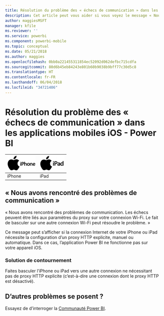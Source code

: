 ```yaml
---
title: Résolution du problème des « échecs de communication » dans les applications mobiles iOS - Power BI
description: Cet article peut vous aider si vous voyez le message « Nous avons rencontré des problèmes de communication. Les échecs peuvent être liés aux paramètres du proxy sur votre connexion Wi-Fi. »
author: maggiesMSFT
manager: kfile
ms.reviewer: ''
ms.service: powerbi
ms.component: powerbi-mobile
ms.topic: conceptual
ms.date: 05/21/2018
ms.author: maggies
ms.openlocfilehash: 0bb0a221455311854ec52092d062defbc715cdfa
ms.sourcegitcommit: 80d6b45eb84243e801b60b9038b9bff77c30d5c8
ms.translationtype: HT
ms.contentlocale: fr-FR
ms.lasthandoff: 06/04/2018
ms.locfileid: "34721406"
---
```

# <a name="fixing-communication-failures-in-ios-mobile-apps---power-bi"></a>Résolution du problème des « échecs de communication » dans les applications mobiles iOS - Power BI
| ![iPhone](media/mobile-known-issues-with-the-iphone-app/iphone-logo-50-px.png) | ![iPad](media/mobile-known-issues-with-the-iphone-app/ipad-logo-50-px.png) |
|:--- |:--- |
| iPhone |iPad |

## <a name="we-encountered-communication-failures"></a>« Nous avons rencontré des problèmes de communication »
« Nous avons rencontré des problèmes de communication. Les échecs peuvent être liés aux paramètres du proxy sur votre connexion Wi-Fi. Le fait de basculer sur une autre connexion Wi-Fi peut résoudre le problème. »

Ce message peut s’afficher si la connexion Internet de votre iPhone ou iPad nécessite la configuration d’un proxy HTTP explicite, manuel ou automatique. Dans ce cas, l’application Power BI ne fonctionne pas sur votre appareil iOS.

### <a name="workaround"></a>Solution de contournement
Faites basculer l’iPhone ou iPad vers une autre connexion ne nécessitant pas de proxy HTTP explicite (c’est-à-dire une connexion dont le proxy HTTP est désactivé).

## <a name="other-issues"></a>D’autres problèmes se posent ?
Essayez de d’interroger la [Communauté Power BI](http://community.powerbi.com/).


